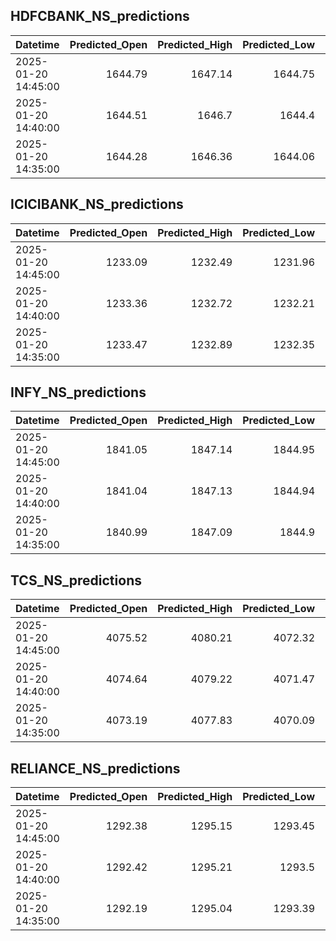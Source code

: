 ## HDFCBANK_NS_predictions
| Datetime            |   Predicted_Open |   Predicted_High |   Predicted_Low |   Predicted_Close |   Predicted_Volume |
|:--------------------|-----------------:|-----------------:|----------------:|------------------:|-------------------:|
| 2025-01-20 14:45:00 |          1644.79 |          1647.14 |         1644.75 |           1646.64 |            92486.1 |
| 2025-01-20 14:40:00 |          1644.51 |          1646.7  |         1644.4  |           1646.38 |            95546.9 |
| 2025-01-20 14:35:00 |          1644.28 |          1646.36 |         1644.06 |           1646.17 |            96311.4 |

## ICICIBANK_NS_predictions
| Datetime            |   Predicted_Open |   Predicted_High |   Predicted_Low |   Predicted_Close |   Predicted_Volume |
|:--------------------|-----------------:|-----------------:|----------------:|------------------:|-------------------:|
| 2025-01-20 14:45:00 |          1233.09 |          1232.49 |         1231.96 |           1233.25 |            84380.2 |
| 2025-01-20 14:40:00 |          1233.36 |          1232.72 |         1232.21 |           1233.49 |            83712.5 |
| 2025-01-20 14:35:00 |          1233.47 |          1232.89 |         1232.35 |           1233.61 |            86914.7 |

## INFY_NS_predictions
| Datetime            |   Predicted_Open |   Predicted_High |   Predicted_Low |   Predicted_Close |   Predicted_Volume |
|:--------------------|-----------------:|-----------------:|----------------:|------------------:|-------------------:|
| 2025-01-20 14:45:00 |          1841.05 |          1847.14 |         1844.95 |           1843.2  |            36584.2 |
| 2025-01-20 14:40:00 |          1841.04 |          1847.13 |         1844.94 |           1843.18 |            36539.7 |
| 2025-01-20 14:35:00 |          1840.99 |          1847.09 |         1844.9  |           1843.12 |            36384.2 |

## TCS_NS_predictions
| Datetime            |   Predicted_Open |   Predicted_High |   Predicted_Low |   Predicted_Close |   Predicted_Volume |
|:--------------------|-----------------:|-----------------:|----------------:|------------------:|-------------------:|
| 2025-01-20 14:45:00 |          4075.52 |          4080.21 |         4072.32 |           4077.32 |            15613.4 |
| 2025-01-20 14:40:00 |          4074.64 |          4079.22 |         4071.47 |           4076.33 |            16014.1 |
| 2025-01-20 14:35:00 |          4073.19 |          4077.83 |         4070.09 |           4074.71 |            16857.3 |

## RELIANCE_NS_predictions
| Datetime            |   Predicted_Open |   Predicted_High |   Predicted_Low |   Predicted_Close |   Predicted_Volume |
|:--------------------|-----------------:|-----------------:|----------------:|------------------:|-------------------:|
| 2025-01-20 14:45:00 |          1292.38 |          1295.15 |         1293.45 |           1293.08 |             101715 |
| 2025-01-20 14:40:00 |          1292.42 |          1295.21 |         1293.5  |           1293.11 |             102406 |
| 2025-01-20 14:35:00 |          1292.19 |          1295.04 |         1293.39 |           1292.98 |             104264 |

